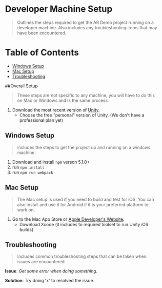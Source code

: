 # Developer Machine Setup
> Outlines the steps required to get the AR Demo project running on a developer machine. Also includes any troubleshooting items that may have been encountered.

Table of Contents
=================
* [Windows Setup](#windows-setup)
* [Mac Setup](#mac-setup)
* [Troubleshooting](#troubleshooting)

##Overall Setup
> These steps are not specific to any machine, you will have to do this on Mac or Windows and is the same process. 
1. Download the most recent version of [Unity](https://store.unity.com/download?ref=personal).
    - Choose the free "personal" version of Unity. (We don't have a professional plan yet)

## Windows Setup
> Includes the steps to get the project up and running on a windows machine.
1. Download and install `npm` verson 5.1.0+
2. run `npm install`
3. run `npm run webpack`

## Mac Setup
> The Mac setup is used if you need to build and test for iOS. You can also install and use it for Android if it is your preferred platform to work on.
1. Go to the Mac App Store or [Apple Developer's Website](https://developer.apple.com/xcode/).
    - Download Xcode (it includes to required toolset to run Unity iOS builds)

## Troubleshooting
> Includes common troubleshooting steps that can be taken when issues are encountered.

**Issue**: _Get some error when doing something._

**Solution**: Try doing 'x' to resolved the issue.